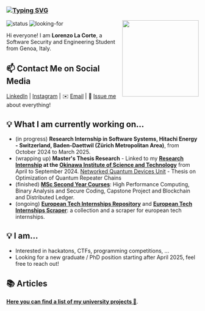 ### [![Typing SVG](https://readme-typing-svg.herokuapp.com?font=Architects+Daughter&color=7AF79A&size=30&lines=Hello!+I'm+Lax)](https://git.io/typing-svg)

<!---
 # My Github stats
 ![LorenzoLaCorte's GitHub stats](https://github-readme-stats.vercel.app/api?username=LorenzoLaCorte&hide=issues&show_icons=true&theme=gotham)
-->

<!--https://user-images.githubusercontent.com/5713670/87202985-820dcb80-c2b6-11ea-9f56-7ec461c497c3.gif-->
<img align='right' src='https://media.giphy.com/media/qgQUggAC3Pfv687qPC/giphy.gif' width='200'>

![status](https://img.shields.io/badge/student-8A2BE2) ![looking-for](https://img.shields.io/badge/internships-research%20opportunities-blue)

Hi everyone! I am **Lorenzo La Corte**, a Software Security and Engineering Student from Genoa, Italy. 

## 📫 Contact Me on Social Media

[LinkedIn][0] | [Instagram][1] | ✉️ [Email][2] | 💬 [Issue me][3] about everything!

## 💡 What I am currently working on...
- (in progress) **Research Internship in Software Systems, Hitachi Energy - Switzerland, Baden-Daettwil (Zürich Metropolitan Area)**, from October 2024 to March 2025.
- (wrapping up) **Master's Thesis Research** - Linked to my **[Research Internship][7] at the [Okinawa Institute of Science and Technology][9]** from April to September 2024.
  [Networked Quantum Devices Unit][8] - Thesis on Optimization of Quantum Repeater Chains
- (finished) [**MSc Second Year Courses**][4]: High Performance Computing, Binary Analysis and Secure Coding, Capstone Project and Blockchain and Distributed Ledger.
- (ongoing) [**European Tech Internships Repository**][5] and [**European Tech Internships Scraper**][6]: a collection and a scraper for european tech internships.

## 💡 I am...
- Interested in hackatons, CTFs, programming competitions, ...
- Looking for a new graduate / PhD position starting after April 2025, feel free to reach out!

## 📚 Articles 

**[Here you can find a list of my university projects 📖][4]**. 

[0]: https://www.linkedin.com/in/lorenzo-la-corte-0b96a0167
[1]: https://www.instagram.com/lorenzolacorte99
[2]: mailto:lorenzolacorte99@gmail.com
[3]: https://github.com/LorenzoLaCorte/LorenzoLaCorte/issues
[4]: https://lorenzolacorte.github.io/university-courses-showcase/
[5]: https://github.com/LorenzoLaCorte/european-tech-internships-2024
[6]: https://github.com/LorenzoLaCorte/internship-scraper
[7]: https://groups.oist.jp/netq/post/2024/04/13/unit-members-new-research-intern
[8]: https://groups.oist.jp/netq
[9]: https://www.oist.jp/
